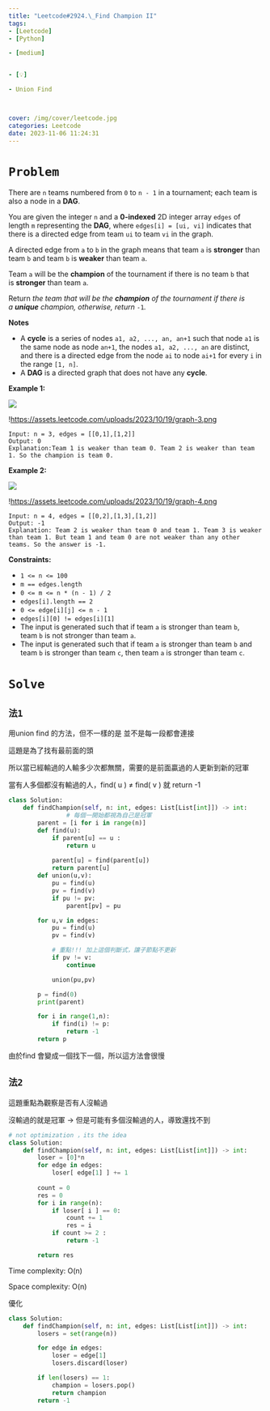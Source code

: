 ```yaml
---
title: "Leetcode#2924.\_Find Champion II"
tags:
- [Leetcode]
- [Python]

- [medium]


- [💡]

- Union Find



cover: /img/cover/leetcode.jpg
categories: Leetcode
date: 2023-11-06 11:24:31
---
```


# `Problem`

There are `n` teams numbered from `0` to `n - 1` in a tournament; each team is also a node in a **DAG**.

You are given the integer `n` and a **0-indexed** 2D integer array `edges` of length `m` representing the **DAG**, where `edges[i] = [ui, vi]` indicates that there is a directed edge from team `ui` to team `vi` in the graph.

A directed edge from `a` to `b` in the graph means that team `a` is **stronger** than team `b` and team `b` is **weaker** than team `a`.

Team `a` will be the **champion** of the tournament if there is no team `b` that is **stronger** than team `a`.

Return *the team that will be the **champion** of the tournament if there is a **unique** champion, otherwise, return* `-1`*.*

**Notes**

- A **cycle** is a series of nodes `a1, a2, ..., an, an+1` such that node `a1` is the same node as node `an+1`, the nodes `a1, a2, ..., an` are distinct, and there is a directed edge from the node `ai` to node `ai+1` for every `i` in the range `[1, n]`.
- A **DAG** is a directed graph that does not have any **cycle**.

**Example 1:**

![](https://assets.leetcode.com/uploads/2023/10/19/graph-3.png)

!https://assets.leetcode.com/uploads/2023/10/19/graph-3.png

```
Input: n = 3, edges = [[0,1],[1,2]]
Output: 0
Explanation:Team 1 is weaker than team 0. Team 2 is weaker than team 1. So the champion is team 0.

```

**Example 2:**

![](https://assets.leetcode.com/uploads/2023/10/19/graph-4.png)

!https://assets.leetcode.com/uploads/2023/10/19/graph-4.png

```
Input: n = 4, edges = [[0,2],[1,3],[1,2]]
Output: -1
Explanation: Team 2 is weaker than team 0 and team 1. Team 3 is weaker than team 1. But team 1 and team 0 are not weaker than any other teams. So the answer is -1.

```

**Constraints:**

- `1 <= n <= 100`
- `m == edges.length`
- `0 <= m <= n * (n - 1) / 2`
- `edges[i].length == 2`
- `0 <= edge[i][j] <= n - 1`
- `edges[i][0] != edges[i][1]`
- The input is generated such that if team `a` is stronger than team `b`, team `b` is not stronger than team `a`.
- The input is generated such that if team `a` is stronger than team `b` and team `b` is stronger than team `c`, then team `a` is stronger than team `c`.

# `Solve`

## `法1`

用union find 的方法，但不一樣的是 並不是每一段都會連接

這題是為了找有最前面的頭 

所以當已經輸過的人輸多少次都無關，需要的是前面贏過的人更新到新的冠軍

當有人多個都沒有輸過的人，find( u ) ≠ find( v )  就 return -1

```python
class Solution:
    def findChampion(self, n: int, edges: List[List[int]]) -> int:
				# 每個一開始都視為自己是冠軍
        parent = [i for i in range(n)]
        def find(u):
            if parent[u] == u :
                return u
            
            parent[u] = find(parent[u])
            return parent[u]
        def union(u,v):
            pu = find(u)
            pv = find(v)
            if pu != pv:
                parent[pv] = pu

        for u,v in edges:
            pu = find(u)
            pv = find(v)

            # 重點!!! 加上這個判斷式，讓子節點不更新
            if pv != v:
                continue

            union(pu,pv)

        p = find(0)
        print(parent)

        for i in range(1,n):
            if find(i) != p:
                return -1
        return p
```

由於find 會變成一個找下一個，所以這方法會很慢

## `法2`

這題重點為觀察是否有人沒輸過

沒輸過的就是冠軍 → 但是可能有多個沒輸過的人，導致還找不到

```python
# not optimization ，its the idea
class Solution:
    def findChampion(self, n: int, edges: List[List[int]]) -> int:
        loser = [0]*n
        for edge in edges:
            loser[ edge[1] ] += 1
        
        count = 0
        res = 0
        for i in range(n):
            if loser[ i ] == 0:
                count += 1
                res = i
            if count >= 2 :
                return -1

        return res
```

Time complexity: O(n)

Space complexity: O(n)

優化

```python
class Solution:
    def findChampion(self, n: int, edges: List[List[int]]) -> int:
        losers = set(range(n))  

        for edge in edges:
            loser = edge[1]
            losers.discard(loser)  

        if len(losers) == 1:
            champion = losers.pop()
            return champion
        return -1
```